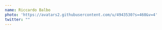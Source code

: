 ```yaml
---
name: Riccardo Balbo
photo: 'https://avatars2.githubusercontent.com/u/4943530?s=460&v=4'
twitter: ""
---
```


